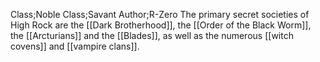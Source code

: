 Class;Noble Class;Savant Author;R-Zero
The primary secret societies of High Rock are the [[Dark Brotherhood]], the [[Order of the Black Worm]], the [[Arcturians]] and the [[Blades]], as well as the numerous [[witch covens]] and [[vampire clans]].